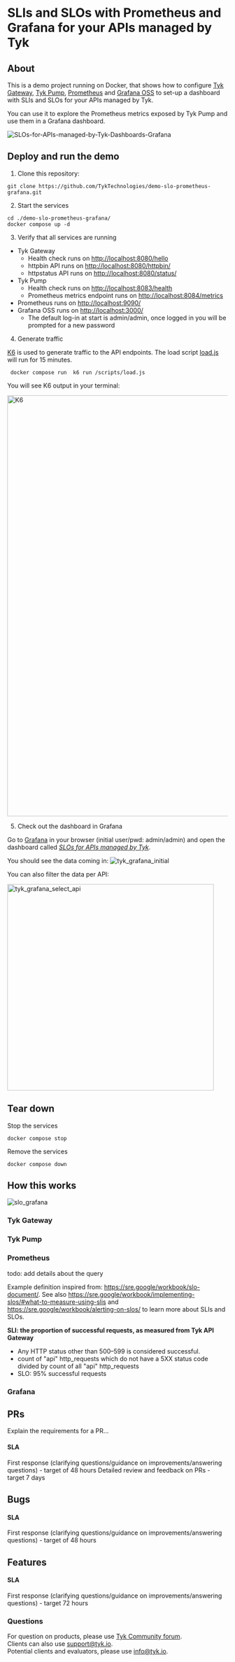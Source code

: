 # SLIs and SLOs with Prometheus and Grafana for your APIs managed by Tyk

## About

This is a demo project running on Docker, that shows how to configure [Tyk Gateway](https://github.com/TykTechnologies/tyk), [Tyk Pump](https://github.com/TykTechnologies/tyk-pump), [Prometheus](https://prometheus.io/) and [Grafana OSS](https://grafana.com/grafana/) to set-up a dashboard with SLIs and SLOs for your APIs managed by Tyk.

You can use it to explore the Prometheus metrics exposed by Tyk Pump and use them in a Grafana dashboard.

![SLOs-for-APIs-managed-by-Tyk-Dashboards-Grafana](https://user-images.githubusercontent.com/17831497/187458994-a8bc0eae-e9b6-4af5-9233-034dc981bae6.png)

  
## Deploy and run the demo

1. Clone this repository:

```
git clone https://github.com/TykTechnologies/demo-slo-prometheus-grafana.git
```

2. Start the services

```
cd ./demo-slo-prometheus-grafana/
docker compose up -d
```

3. Verify that all services are running

- Tyk Gateway
    - Health check runs on [http://localhost:8080/hello](http://localhost:8080/hello)
    - httpbin API runs on [http://localhost:8080/httpbin/](http://localhost:8080/httpbin/)
    - httpstatus API runs on [http://localhost:8080/status/](http://localhost:8080/status/)
- Tyk Pump
    - Health check runs on [http://localhost:8083/health](http://localhost:8083/health)
    - Prometheus metrics endpoint runs on [http://localhost:8084/metrics](http://localhost:8084/metrics)
- Prometheus runs on [http://localhost:9090/](http://localhost:9090/)
- Grafana OSS runs on [http://localhost:3000/](http://localhost:3000/)
    - The default log-in at start is admin/admin, once logged in you will be prompted for a new password

4. Generate traffic

[K6](https://k6.io/) is used to generate traffic to the API endpoints. The load script [load.js](./deployments/k6/load.js) will run for 15 minutes.

```
 docker compose run  k6 run /scripts/load.js
```

You will see K6 output in your terminal:

<img width="963" alt="K6" src="https://user-images.githubusercontent.com/17831497/187454878-c1182107-7de2-4cd0-b572-9bcc80dde6c3.png">


5. Check out the dashboard in Grafana

Go to [Grafana](http://localhost:3000/) in your browser (initial user/pwd: admin/admin) and open the dashboard called [*SLOs for APIs managed by Tyk*](./deployments/grafana/provisioning/dashboards/SLOs-for-APIs-managed-by-Tyk.json).

You should see the data coming in:
![tyk_grafana_initial](https://user-images.githubusercontent.com/17831497/187455646-077ac8a2-8279-4c23-8ca2-d276c0b2180b.png)

You can also filter the data per API:

<img width="472" alt="tyk_grafana_select_api" src="https://user-images.githubusercontent.com/17831497/187456007-e989119e-053a-4ff7-bc3a-5afd92482d5b.png">


## Tear down

Stop the services

```
docker compose stop
```

Remove the services

```
docker compose down
```

## How this works

![slo_grafana](https://user-images.githubusercontent.com/17831497/187612448-f1353fc6-0367-4440-9d69-0a7c36ee0046.png)


### Tyk Gateway

### Tyk Pump

### Prometheus

todo: add details about the query

Example definition inspired from: https://sre.google/workbook/slo-document/. See also https://sre.google/workbook/implementing-slos/#what-to-measure-using-slis and https://sre.google/workbook/alerting-on-slos/ to learn more about SLIs and SLOs.


__SLI: the proportion of successful requests, as measured from Tyk API Gateway__

* Any HTTP status other than 500–599 is considered successful.
* count of "api" http_requests which do not have a 5XX status code divided by count of all "api" http_requests
* SLO: 95% successful requests

### Grafana





## PRs
Explain the requirements for a PR...
  
#### SLA
First response (clarifying questions/guidance on improvements/answering questions) - target of 48 hours
Detailed review and feedback on PRs - target 7 days
  
  
  
## Bugs

#### SLA
First response (clarifying questions/guidance on improvements/answering questions) - target of 48 hours
  
  
  
## Features
  
#### SLA
First response (clarifying questions/guidance on improvements/answering questions) - target 72 hours
  
### Questions
For question on products, please use [Tyk Community forum](https://community.tyk.io/).
  <br>
Clients can also use support@tyk.io.
   <br>
Potential clients and evaluators, please use info@tyk.io.

  
